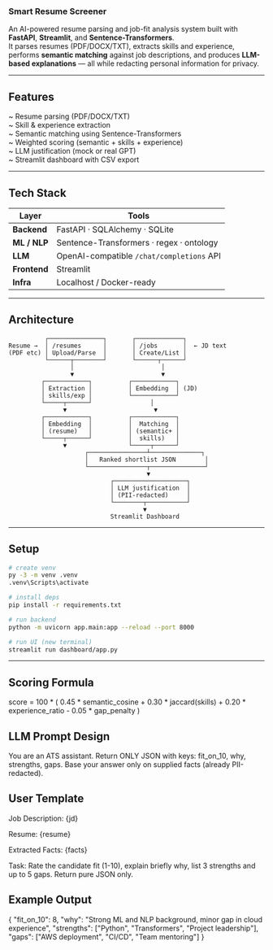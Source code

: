 ### Smart Resume Screener

An AI-powered resume parsing and job-fit analysis system built with **FastAPI**, **Streamlit**, and **Sentence-Transformers**.  
It parses resumes (PDF/DOCX/TXT), extracts skills and experience, performs **semantic matching** against job descriptions, and produces **LLM-based explanations** — all while redacting personal information for privacy.

---

## Features
~ Resume parsing (PDF/DOCX/TXT)  
~ Skill & experience extraction  
~ Semantic matching using Sentence-Transformers  
~ Weighted scoring (semantic + skills + experience)  
~ LLM justification (mock or real GPT)  
~ Streamlit dashboard with CSV export  

---

## Tech Stack

| Layer | Tools |
|-------|-------|
| **Backend** | FastAPI · SQLAlchemy · SQLite |
| **ML / NLP** | Sentence-Transformers · regex · ontology |
| **LLM** | OpenAI-compatible `/chat/completions` API |
| **Frontend** | Streamlit |
| **Infra** | Localhost / Docker-ready |

---

## Architecture

```text
          ┌───────────────┐       ┌─────────────┐
Resume →  │ /resumes      │       │ /jobs       │  ← JD text
(PDF etc) │ Upload/Parse  │       │ Create/List │
          └──────┬────────┘       └──────┬──────┘
                 │                        │
                 ▼                        ▼
         ┌────────────┐          ┌────────────┐
         │ Extraction │          │ Embedding  │ (JD)
         │ skills/exp │          └────────────┘
         └─────┬──────┘                │
               ▼                        ▼
         ┌────────────┐          ┌────────────┐
         │ Embedding  │          │  Matching  │
         │ (resume)   │          │ (semantic+ │
         └─────┬──────┘          │  skills)   │
               ▼                 └─────┬──────┘
                     ┌────────────────┴──────────────┐
                     │   Ranked shortlist JSON        │
                     └────────────────┬───────────────┘
                                      ▼
                            ┌────────────────────┐
                            │ LLM justification  │
                            │ (PII-redacted)     │
                            └────────┬───────────┘
                                     ▼
                            Streamlit Dashboard

```

---
## Setup
```bash
# create venv
py -3 -m venv .venv
.venv\Scripts\activate

# install deps
pip install -r requirements.txt

# run backend
python -m uvicorn app.main:app --reload --port 8000

# run UI (new terminal)
streamlit run dashboard/app.py

```
---
## Scoring Formula
score = 100 * (
    0.45 * semantic_cosine + 0.30 * jaccard(skills) + 0.20 * experience_ratio - 0.05 * gap_penalty
)



## LLM Prompt Design 
You are an ATS assistant. Return ONLY JSON with keys:
fit_on_10, why, strengths, gaps.
Base your answer only on supplied facts (already PII-redacted).

## User Template
Job Description:
{jd}

Resume:
{resume}

Extracted Facts:
{facts}

Task:
Rate the candidate fit (1-10), explain briefly why,
list 3 strengths and up to 5 gaps.
Return pure JSON only.

## Example Output
{
  "fit_on_10": 8,
  "why": "Strong ML and NLP background, minor gap in cloud experience",
  "strengths": ["Python", "Transformers", "Project leadership"],
  "gaps": ["AWS deployment", "CI/CD", "Team mentoring"]
}



